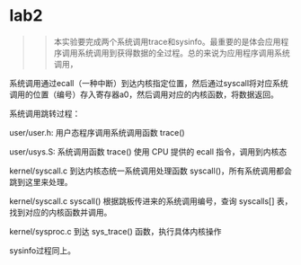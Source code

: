 # lab2
>>本实验要完成两个系统调用trace和sysinfo。最重要的是体会应用程序调用系统调用到获得数据的全过程。总的来说为应用程序调用系统调用，

系统调用通过ecall（一种中断）到达内核指定位置，然后通过syscall将对应系统调用的位置（编号）存入寄存器a0，然后调用对应的内核函数，将数据返回。

系统调用跳转过程：

user/user.h:		用户态程序调用系统调用函数 trace()

user/usys.S:		 系统调用函数 trace() 使用 CPU 提供的 ecall 指令，调用到内核态

kernel/syscall.c	到达内核态统一系统调用处理函数 syscall()，所有系统调用都会跳到这里来处理。

kernel/syscall.c	syscall() 根据跳板传进来的系统调用编号，查询 syscalls[] 表，找到对应的内核函数并调用。

kernel/sysproc.c	到达 sys_trace() 函数，执行具体内核操作

sysinfo过程同上。


